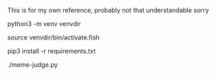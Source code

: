 This is for my own reference, probably not that understandable sorry

python3 -m venv venvdir

source venvdir/bin/activate.fish

pip3 install -r requirements.txt

./meme-judge.py
